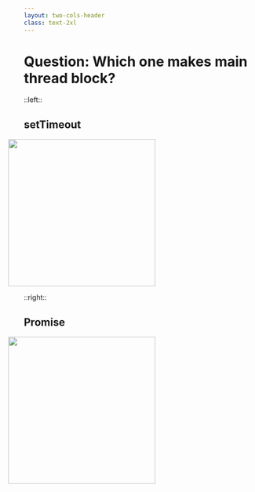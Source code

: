 ```yaml
---
layout: two-cols-header
class: text-2xl
---
```


# Question: Which one makes main thread block?

::left::

## setTimeout

<img src="/images/setTimeout.png" style="margin-left: -2rem; height: 300px;" />

::right::

## Promise

<img src="/images/promise.png" style="margin-left: -2rem; height: 300px;" />